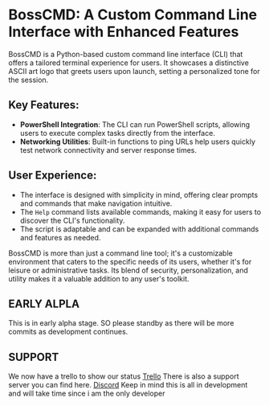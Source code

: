 # BossCMD: A Custom Command Line Interface with Enhanced Features

BossCMD is a Python-based custom command line interface (CLI) that offers a tailored terminal experience for users. It showcases a distinctive ASCII art logo that greets users upon launch, setting a personalized tone for the session.

## Key Features:
- **PowerShell Integration**: The CLI can run PowerShell scripts, allowing users to execute complex tasks directly from the interface.
- **Networking Utilities**: Built-in functions to ping URLs help users quickly test network connectivity and server response times.

## User Experience:
- The interface is designed with simplicity in mind, offering clear prompts and commands that make navigation intuitive.
- The `Help` command lists available commands, making it easy for users to discover the CLI's functionality.
- The script is adaptable and can be expanded with additional commands and features as needed.

BossCMD is more than just a command line tool; it's a customizable environment that caters to the specific needs of its users, whether it's for leisure or administrative tasks. Its blend of security, personalization, and utility makes it a valuable addition to any user's toolkit.

## EARLY ALPLA

This is in early alpha stage. SO please standby as there will be more commits as development continues.

## SUPPORT
We now have a trello to show our status
[Trello](https://trello.com/b/CIW0fVeD/project-bosscmd)
There is also a support server you can find here.
[Discord](https://discord.gg/dsQXcwfBJB)
Keep in mind this is all in development and will take time since i am the only developer
